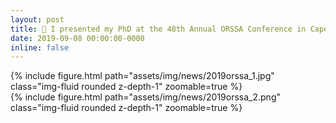 ```yaml
---
layout: post
title: 🎤 I presented my PhD at the 48th Annual ORSSA Conference in Cape Town
date: 2019-09-08 00:00:00-0000
inline: false
---
```


<div class="row mt-3">
    <div class="col-sm mt-3 mt-md-0">
        {% include figure.html path="assets/img/news/2019orssa_1.jpg" class="img-fluid rounded z-depth-1" zoomable=true %}
    </div>
    <div class="col-sm mt-3 mt-md-0">
        {% include figure.html path="assets/img/news/2019orssa_2.png" class="img-fluid rounded z-depth-1" zoomable=true %}
    </div>
</div>
